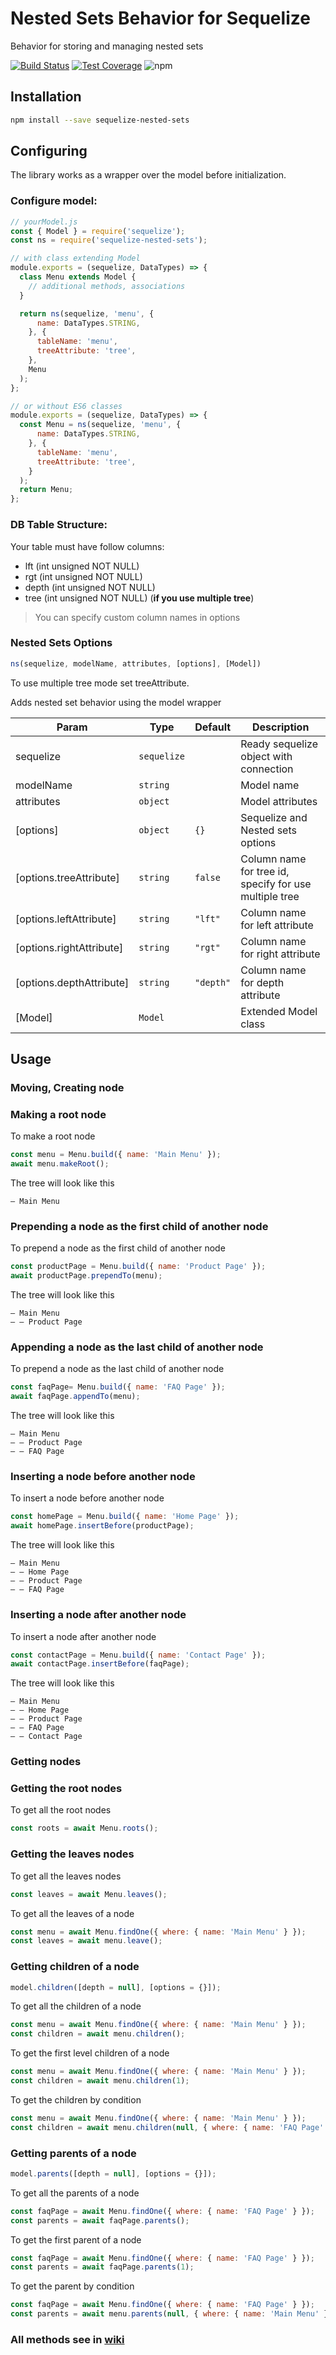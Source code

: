 # Nested Sets Behavior for Sequelize

Behavior for storing and managing nested sets

[![Build Status](https://travis-ci.org/checnev/sequelize-nested-sets.svg?branch=master)](https://travis-ci.org/checnev/sequelize-nested-sets) [![Test Coverage](https://api.codeclimate.com/v1/badges/850e50f6618e3052ceca/test_coverage)](https://codeclimate.com/github/checnev/sequelize-nested-sets/test_coverage) ![npm](https://img.shields.io/npm/dt/sequelize-nested-sets)

## Installation


```bash
npm install --save sequelize-nested-sets
```

## Configuring
The library works as a wrapper over the model before initialization.

### Configure model:
```javascript
// yourModel.js
const { Model } = require('sequelize');
const ns = require('sequelize-nested-sets');

// with class extending Model
module.exports = (sequelize, DataTypes) => {
  class Menu extends Model {
    // additional methods, associations
  }

  return ns(sequelize, 'menu', {
      name: DataTypes.STRING,
    }, {
      tableName: 'menu',
      treeAttribute: 'tree',
    },
    Menu
  );
};
```
```javascript
// or without ES6 classes
module.exports = (sequelize, DataTypes) => {  
  const Menu = ns(sequelize, 'menu', {
      name: DataTypes.STRING,
    }, {
      tableName: 'menu',
      treeAttribute: 'tree',
    }
  );
  return Menu;
};
```
### DB Table Structure:
Your table must have follow columns:
- lft (int unsigned NOT NULL)
- rgt (int unsigned NOT NULL)
- depth (int unsigned NOT NULL)
- tree (int unsigned NOT NULL) (**if you use multiple tree**)
> You can specify custom column names in options


### Nested Sets Options

```javascript
ns(sequelize, modelName, attributes, [options], [Model])
```
To use multiple tree mode set treeAttribute.

Adds nested set behavior using the model wrapper


| Param | Type | Default | Description |
| --- | --- | --- | --- |
| sequelize | <code>sequelize</code> |  | Ready sequelize object with connection |
| modelName | <code>string</code> |  | Model name |
| attributes | <code>object</code> |  | Model attributes |
| [options] | <code>object</code> | <code>{}</code> | Sequelize and Nested sets options |
| [options.treeAttribute] | <code>string</code> | <code>false</code> | Column name for tree id, specify for use multiple tree |
| [options.leftAttribute] | <code>string</code> | <code>&quot;lft&quot;</code> | Column name for left attribute |
| [options.rightAttribute] | <code>string</code> | <code>&quot;rgt&quot;</code> | Column name for right attribute |
| [options.depthAttribute] | <code>string</code> | <code>&quot;depth&quot;</code> | Column name for depth attribute |
| [Model] | <code>Model</code> | <code></code> | Extended Model class |


## Usage

### Moving, Creating node
### Making a root node
To make a root node
```javascript
const menu = Menu.build({ name: 'Main Menu' });
await menu.makeRoot();
```
The tree will look like this
```
— Main Menu
```

### Prepending a node as the first child of another node
To prepend a node as the first child of another node
```javascript
const productPage = Menu.build({ name: 'Product Page' });
await productPage.prependTo(menu);
```
The tree will look like this
```
— Main Menu
— — Product Page
```

### Appending a node as the last child of another node
To prepend a node as the last child of another node
```javascript
const faqPage= Menu.build({ name: 'FAQ Page' });
await faqPage.appendTo(menu);
```
The tree will look like this
```
— Main Menu
— — Product Page
— — FAQ Page
```

### Inserting a node before another node
To insert a node before another node
```javascript
const homePage = Menu.build({ name: 'Home Page' });
await homePage.insertBefore(productPage);
```
The tree will look like this
```
— Main Menu
— — Home Page
— — Product Page
— — FAQ Page
```

### Inserting a node after another node
To insert a node after another node
```javascript
const contactPage = Menu.build({ name: 'Contact Page' });
await contactPage.insertBefore(faqPage);
```
The tree will look like this
```
— Main Menu
— — Home Page
— — Product Page
— — FAQ Page
— — Contact Page
```

### Getting nodes
### Getting the root nodes
To get all the root nodes
```javascript
const roots = await Menu.roots();
```

### Getting the leaves nodes
To get all the leaves nodes
```javascript
const leaves = await Menu.leaves();
```
To get all the leaves of a node
```javascript
const menu = await Menu.findOne({ where: { name: 'Main Menu' } });
const leaves = await menu.leave();
```
### Getting children of a node
```javascript
model.children([depth = null], [options = {}]);
```
To get all the children of a node
```javascript
const menu = await Menu.findOne({ where: { name: 'Main Menu' } });
const children = await menu.children();
```
To get the first level children of a node
```javascript
const menu = await Menu.findOne({ where: { name: 'Main Menu' } });
const children = await menu.children(1);
```
To get the children by condition
```javascript
const menu = await Menu.findOne({ where: { name: 'Main Menu' } });
const children = await menu.children(null, { where: { name: 'FAQ Page' } });
```

### Getting parents of a node
```javascript
model.parents([depth = null], [options = {}]);
```
To get all the parents of a node
```javascript
const faqPage = await Menu.findOne({ where: { name: 'FAQ Page' } });
const parents = await faqPage.parents();
```
To get the first parent of a node
```javascript
const faqPage = await Menu.findOne({ where: { name: 'FAQ Page' } });
const parents = await faqPage.parents(1);
```
To get the parent by condition
```javascript
const faqPage = await Menu.findOne({ where: { name: 'FAQ Page' } });
const parents = await menu.parents(null, { where: { name: 'Main Menu' } });
```

### All methods see in [wiki](https://github.com/checnev/sequelize-nested-sets/wiki)
